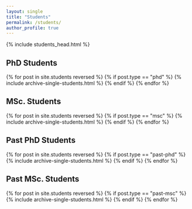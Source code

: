 ```yaml
---
layout: single
title: "Students"
permalink: /students/
author_profile: true
---
```


{% include students_head.html %}

## PhD Students
<a name="PhD"></a>
	
{% for post in site.students reversed %} {% if post.type == "phd" %} {% include archive-single-students.html %} {% endif %} {% endfor %}

## MSc. Students
<a name="MSc"></a>

{% for post in site.students reversed %} {% if post.type == "msc" %} {% include archive-single-students.html %} {% endif %} {% endfor %}


## Past PhD Students
<a name="PastPhD"></a>
	
{% for post in site.students reversed %} {% if post.type == "past-phd" %} {% include archive-single-students.html %} {% endif %} {% endfor %}

## Past MSc. Students
<a name="PastMSc"></a>

{% for post in site.students reversed %} {% if post.type == "past-msc" %} {% include archive-single-students.html %} {% endif %} {% endfor %}



